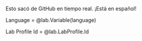 Esto sacó de GitHub en tiempo real. ¡Está en español!

Language = @lab.Variable(language)

Lab Profile Id = @lab.LabProfile.Id
